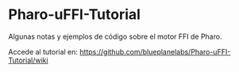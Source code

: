 # Pharo-uFFI-Tutorial

Algunas notas y ejemplos de código sobre el motor FFI de Pharo.

Accede al tutorial en: https://github.com/blueplanelabs/Pharo-uFFI-Tutorial/wiki

